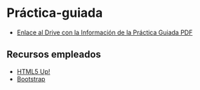 # Práctica-guiada

- [Enlace al Drive con la Información de la Práctica Guiada PDF](https://drive.google.com/drive/folders/1M0b1f2qGLpLLeHOSRWswDPZJLR1fN-q4)

## Recursos empleados
- [HTML5 Up!](https://html5up.net/)
- [Bootstrap](https://getbootstrap.com/)
